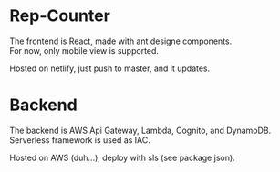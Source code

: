 # Rep-Counter

The frontend is React, made with ant designe components.  
For now, only mobile view is supported.  

Hosted on netlify, just push to master, and it updates.  

# Backend

The backend is AWS Api Gateway, Lambda, Cognito, and DynamoDB.  
Serverless framework is used as IAC.  

Hosted on AWS (duh...), deploy with sls (see package.json).  
